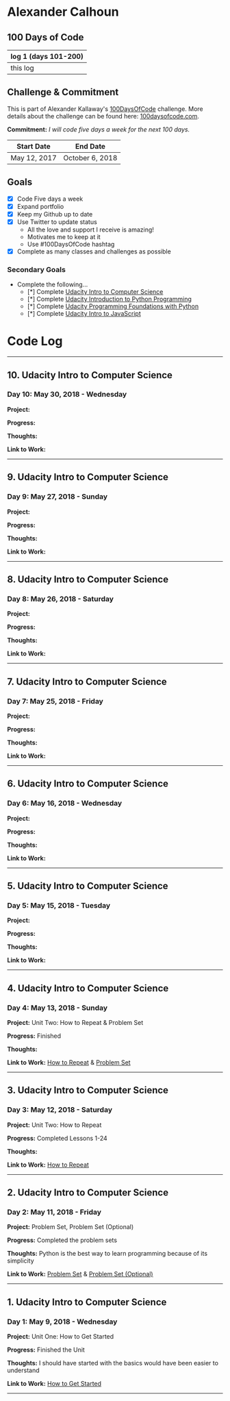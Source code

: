 # Alexander Calhoun

## 100 Days of Code

| log 1 (days 101-200) |
| --- |
| this log | [100 Days of Code Round]() |

## Challenge & Commitment
This is part of Alexander Kallaway's [100DaysOfCode](https://github.com/Kallaway/100-days-of-code "the official repo") challenge. More details about the challenge can be found here: [100daysofcode.com](http://100daysofcode.com/ "100daysofcode.com").

**Commitment:** *I will code five days a week for the next 100 days.*

|  Start Date   | End Date     |
| ------------- | ------------ |
| May 12, 2017 | October 6, 2018 |

## Goals

- [x] Code Five days a week
- [x] Expand portfolio
- [x] Keep my Github up to date
- [x] Use Twitter to update status
  - All the love and support I receive is amazing!
  - Motivates me to keep at it
  - Use #100DaysOfCode hashtag
- [x] Complete as many classes and challenges as possible

### Secondary Goals

- Complete the following...
  - [*] Complete [Udacity Intro to Computer Science](https://classroom.udacity.com/courses/cs101)
  - [*] Complete [Udacity Introduction to Python Programming](https://classroom.udacity.com/courses/ud1110)
  - [*] Complete [Udacity Programming Foundations with Python](https://classroom.udacity.com/courses/ud036)
  - [*] Complete [Udacity Intro to JavaScript](https://classroom.udacity.com/courses/ud803)
  
# Code Log
<!--
## 1.
### Day 1: May 12, 2018 - Saturday

**Project:**

**Progress:**

**Thoughts:**

**Link to Work:**
-->

---

## 10. Udacity Intro to Computer Science
### Day 10: May 30, 2018 - Wednesday 

**Project:**

**Progress:**

**Thoughts:**

**Link to Work:**

---

## 9. Udacity Intro to Computer Science
### Day 9: May 27, 2018 - Sunday 

**Project:**

**Progress:**

**Thoughts:**

**Link to Work:**

---

## 8. Udacity Intro to Computer Science
### Day 8: May 26, 2018 - Saturday 

**Project:**

**Progress:**

**Thoughts:**

**Link to Work:**

---

## 7. Udacity Intro to Computer Science
### Day 7: May 25, 2018 - Friday  

**Project:**

**Progress:**

**Thoughts:**

**Link to Work:**

---

## 6. Udacity Intro to Computer Science
### Day 6: May 16, 2018 - Wednesday 

**Project:**

**Progress:**

**Thoughts:**

**Link to Work:**

---

## 5. Udacity Intro to Computer Science
### Day 5: May 15, 2018 - Tuesday

**Project:**

**Progress:**

**Thoughts:**

**Link to Work:**

---

## 4. Udacity Intro to Computer Science
### Day 4: May 13, 2018 - Sunday  

**Project:** Unit Two: How to Repeat & Problem Set

**Progress:** Finished 

**Thoughts:**

**Link to Work:** [How to Repeat](https://classroom.udacity.com/courses/cs101/lessons/48299949/concepts/486985440923) & [Problem Set](https://classroom.udacity.com/courses/cs101/lessons/48713769/concepts/487275590923)

---

## 3. Udacity Intro to Computer Science
### Day 3: May 12, 2018 - Saturday

**Project:** Unit Two: How to Repeat

**Progress:** Completed Lessons 1-24

**Thoughts:**

**Link to Work:** [How to Repeat](https://classroom.udacity.com/courses/cs101/lessons/48299949/concepts/486985440923)

---

## 2. Udacity Intro to Computer Science 
### Day 2: May 11, 2018 - Friday 

**Project:** Problem Set, Problem Set (Optional)

**Progress:** Completed the problem sets

**Thoughts:** Python is the best way to learn programming because of its simplicity 

**Link to Work:** [Problem Set](https://classroom.udacity.com/courses/cs101/lessons/48719336/concepts/486357170923) & [Problem Set (Optional)](https://classroom.udacity.com/courses/cs101/lessons/48587892/concepts/7140985680923)

---

## 1. Udacity Intro to Computer Science
### Day 1: May 9, 2018 - Wednesday

**Project:** Unit One: How to Get Started

**Progress:** Finished the Unit

**Thoughts:** I should have started with the basics would have been easier to understand

**Link to Work:** [How to Get Started](https://classroom.udacity.com/courses/cs101/lessons/48299949/concepts/486985440923)

---
